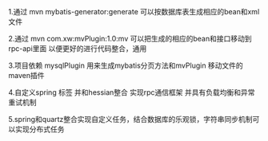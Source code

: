 ﻿1.通过 mvn mybatis-generator:generate 可以按数据库表生成相应的bean和xml文件


2.通过 mvn com.xw:mvPlugin:1.0:mv 可以把生成的相应的bean和接口移动到rpc-api里面 以便更好的进行代码整合，通用


3.项目依赖 mysqlPlugin 用来生成mybatis分页方法和mvPlugin 移动文件的maven插件
 
4.自定义spring 标签 并和hessian整合 实现rpc通信框架 并具有负载均衡和异常重试机制

5.spring和quartz整合实现自定义任务，结合数据库的乐观锁，字符串同步机制可以实现分布式任务